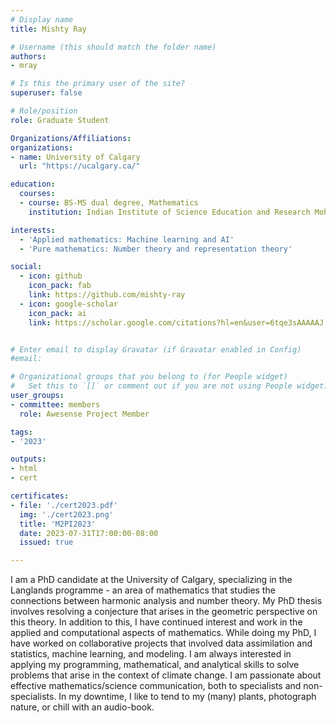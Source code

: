 ```yaml
---
# Display name
title: Mishty Ray

# Username (this should match the folder name)
authors:
- mray

# Is this the primary user of the site?
superuser: false

# Role/position
role: Graduate Student

Organizations/Affiliations:
organizations:
- name: University of Calgary
  url: "https://ucalgary.ca/"

education:
  courses:
  - course: BS-MS dual degree, Mathematics
    institution: Indian Institute of Science Education and Research Mohali

interests:
  - 'Applied mathematics: Machine learning and AI'
  - 'Pure mathematics: Number theory and representation theory'

social:
  - icon: github
    icon_pack: fab
    link: https://github.com/mishty-ray
  - icon: google-scholar
    icon_pack: ai
    link: https://scholar.google.com/citations?hl=en&user=6tqe3sAAAAAJ


# Enter email to display Gravatar (if Gravatar enabled in Config)
#email:

# Organizational groups that you belong to (for People widget)
#   Set this to `[]` or comment out if you are not using People widget.
user_groups:
- committee: members
  role: Awesense Project Member

tags:
- '2023'

outputs:
- html
- cert

certificates:
- file: './cert2023.pdf'
  img: './cert2023.png'
  title: 'M2PI2023'
  date: 2023-07-31T17:00:00-08:00
  issued: true

---
```

I am a PhD candidate at the University of Calgary, specializing in the Langlands programme - an area of mathematics that studies the connections between harmonic analysis and number theory. My PhD thesis involves resolving a conjecture that arises in the geometric perspective on this theory. In addition to this, I have continued interest and work in the applied and computational aspects of mathematics. While doing my PhD, I have worked on collaborative projects that involved data assimilation and statistics, machine learning, and modeling. I am always interested in applying my programming, mathematical, and analytical skills to solve problems that arise in the context of climate change. I am passionate about effective mathematics/science communication, both to specialists and non-specialists. In my downtime, I like to tend to my (many) plants, photograph nature, or chill with an audio-book.
